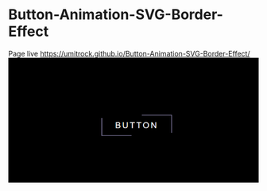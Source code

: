 # Button-Animation-SVG-Border-Effect
Page live https://umitrock.github.io/Button-Animation-SVG-Border-Effect/
<img src="https://github.com/UmitRock/Button-Animation-SVG-Border-Effect/blob/main/page.PNG?raw=true" alt="">
